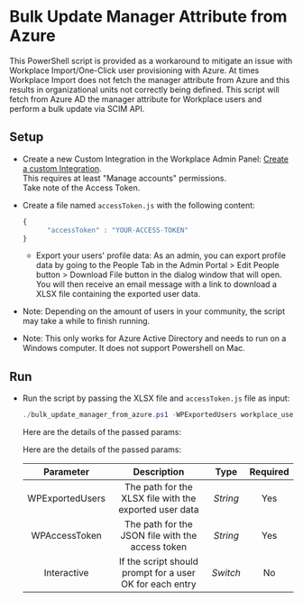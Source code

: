 # Bulk Update Manager Attribute from Azure

This PowerShell script is provided as a workaround to mitigate an issue with Workplace Import/One-Click user provisioning with Azure.
At times Workplace Import does not fetch the manager attribute from Azure and this results in organizational units not correctly being defined.
This script will fetch from Azure AD the manager attribute for Workplace users and perform a bulk update via SCIM API.

## Setup

* Create a new Custom Integration in the Workplace Admin Panel: [Create a custom Integration](https://developers.facebook.com/docs/workplace/custom-integrations-new/#creating).
<br/>This requires at least "Manage accounts" permissions.
<br/>Take note of the Access Token.

* Create a file named `accessToken.js` with the following content:

   ```javascript
   {
         "accessToken" : "YOUR-ACCESS-TOKEN"
   }
   ```

  * Export your users' profile data: As an admin, you can export profile data by going to the People Tab in the Admin Portal > Edit People button > Download File button in the dialog window that will open. You will then receive an email message with a link to download a XLSX file containing the exported user data.

 * Note: Depending on the amount of users in your community, the script may take a while to finish running.
 * Note: This only works for Azure Active Directory and needs to run on a Windows computer. It does not support Powershell on Mac.

## Run

* Run the script by passing the XLSX file and `accessToken.js` file as input:

   ```powershell
   ./bulk_update_manager_from_azure.ps1 -WPExportedUsers workplace_users.xlsx -WPAccessToken accessToken.js -Interactive
   ```

   Here are the details of the passed params:

   Here are the details of the passed params:

   | Parameter         | Description                                                |  Type    |  Required    |
   |:-----------------:|:----------------------------------------------------------:|:--------:|:------------:|
   | WPExportedUsers   |  The path for the XLSX file with the exported user data    | _String_ | Yes          |
   | WPAccessToken     |  The path for the JSON file with the access token          | _String_ | Yes          |
   | Interactive       |  If the script should prompt for a user OK for each entry  | _Switch_ | No           |
